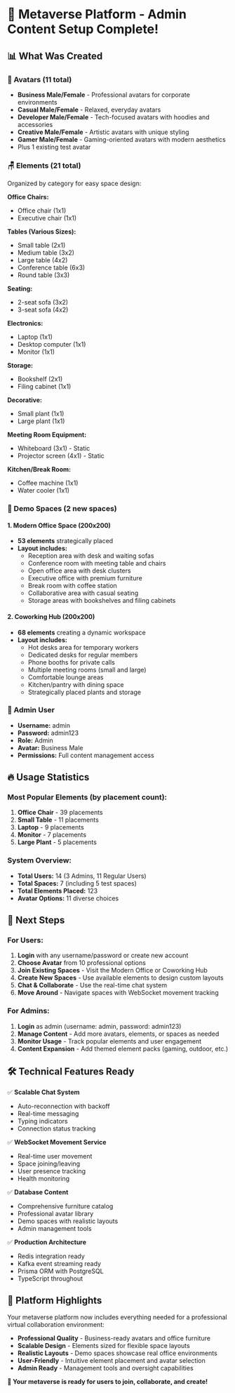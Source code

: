 # 🎉 Metaverse Platform - Admin Content Setup Complete!

## 📊 What Was Created

### 👤 Avatars (11 total)
- **Business Male/Female** - Professional avatars for corporate environments
- **Casual Male/Female** - Relaxed, everyday avatars
- **Developer Male/Female** - Tech-focused avatars with hoodies and accessories
- **Creative Male/Female** - Artistic avatars with unique styling
- **Gamer Male/Female** - Gaming-oriented avatars with modern aesthetics
- Plus 1 existing test avatar

### 🪑 Elements (21 total)
Organized by category for easy space design:

**Office Chairs:**
- Office chair (1x1)
- Executive chair (1x1)

**Tables (Various Sizes):**
- Small table (2x1)
- Medium table (3x2) 
- Large table (4x2)
- Conference table (6x3)
- Round table (3x3)

**Seating:**
- 2-seat sofa (3x2)
- 3-seat sofa (4x2)

**Electronics:**
- Laptop (1x1)
- Desktop computer (1x1)
- Monitor (1x1)

**Storage:**
- Bookshelf (2x1)
- Filing cabinet (1x1)

**Decorative:**
- Small plant (1x1)
- Large plant (1x1)

**Meeting Room Equipment:**
- Whiteboard (3x1) - Static
- Projector screen (4x1) - Static

**Kitchen/Break Room:**
- Coffee machine (1x1)
- Water cooler (1x1)

### 🏢 Demo Spaces (2 new spaces)

#### 1. Modern Office Space (200x200)
- **53 elements** strategically placed
- **Layout includes:**
  - Reception area with desk and waiting sofas
  - Conference room with meeting table and chairs
  - Open office area with desk clusters
  - Executive office with premium furniture
  - Break room with coffee station
  - Collaborative area with casual seating
  - Storage areas with bookshelves and filing cabinets

#### 2. Coworking Hub (200x200)
- **68 elements** creating a dynamic workspace
- **Layout includes:**
  - Hot desks area for temporary workers
  - Dedicated desks for regular members
  - Phone booths for private calls
  - Multiple meeting rooms (small and large)
  - Comfortable lounge areas
  - Kitchen/pantry with dining space
  - Strategically placed plants and storage

### 👑 Admin User
- **Username:** admin
- **Password:** admin123
- **Role:** Admin
- **Avatar:** Business Male
- **Permissions:** Full content management access

## 🔥 Usage Statistics

### Most Popular Elements (by placement count):
1. **Office Chair** - 39 placements
2. **Small Table** - 11 placements  
3. **Laptop** - 9 placements
4. **Monitor** - 7 placements
5. **Large Plant** - 5 placements

### System Overview:
- **Total Users:** 14 (3 Admins, 11 Regular Users)
- **Total Spaces:** 7 (including 5 test spaces)
- **Total Elements Placed:** 123
- **Avatar Options:** 11 diverse choices

## 🚀 Next Steps

### For Users:
1. **Login** with any username/password or create new account
2. **Choose Avatar** from 10 professional options
3. **Join Existing Spaces** - Visit the Modern Office or Coworking Hub
4. **Create New Spaces** - Use available elements to design custom layouts
5. **Chat & Collaborate** - Use the real-time chat system
6. **Move Around** - Navigate spaces with WebSocket movement tracking

### For Admins:
1. **Login** as admin (username: admin, password: admin123)
2. **Manage Content** - Add more avatars, elements, or spaces as needed
3. **Monitor Usage** - Track popular elements and user engagement
4. **Content Expansion** - Add themed element packs (gaming, outdoor, etc.)

## 🛠️ Technical Features Ready

✅ **Scalable Chat System**
- Auto-reconnection with backoff
- Real-time messaging
- Typing indicators
- Connection status tracking

✅ **WebSocket Movement Service**
- Real-time user movement
- Space joining/leaving
- User presence tracking
- Health monitoring

✅ **Database Content**
- Comprehensive furniture catalog
- Professional avatar library
- Demo spaces with realistic layouts
- Admin management tools

✅ **Production Architecture**
- Redis integration ready
- Kafka event streaming ready
- Prisma ORM with PostgreSQL
- TypeScript throughout

## 🎯 Platform Highlights

Your metaverse platform now includes everything needed for a professional virtual collaboration environment:

- **Professional Quality** - Business-ready avatars and office furniture
- **Scalable Design** - Elements sized for flexible space layouts
- **Realistic Layouts** - Demo spaces showcase real office environments
- **User-Friendly** - Intuitive element placement and avatar selection
- **Admin Ready** - Management tools and oversight capabilities

**🎉 Your metaverse is ready for users to join, collaborate, and create!**
